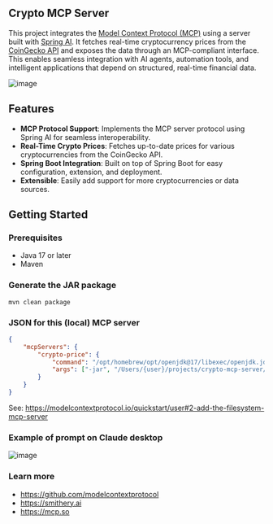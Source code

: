## Crypto MCP Server

This project integrates the [Model Context Protocol (MCP)](https://modelcontextprotocol.io/) using a server built with [Spring AI](https://docs.spring.io/spring-ai/reference/api/mcp/mcp-overview.html).
It fetches real-time cryptocurrency prices from the [CoinGecko API](https://www.coingecko.com/en/api) and exposes the data through an MCP-compliant interface.
This enables seamless integration with AI agents, automation tools, and intelligent applications that depend on structured, real-time financial data.

![image](https://github.com/user-attachments/assets/9aa036ec-7c2f-4b7b-8946-eb658b4d5414)

## Features

- **MCP Protocol Support**: Implements the MCP server protocol using Spring AI for seamless interoperability.
- **Real-Time Crypto Prices**: Fetches up-to-date prices for various cryptocurrencies from the CoinGecko API.
- **Spring Boot Integration**: Built on top of Spring Boot for easy configuration, extension, and deployment.
- **Extensible**: Easily add support for more cryptocurrencies or data sources.

## Getting Started

### Prerequisites

- Java 17 or later
- Maven

### Generate the JAR package
```shell
mvn clean package
```

### JSON for this (local) MCP server
```json
{
    "mcpServers": {
        "crypto-price": {
            "command": "/opt/homebrew/opt/openjdk@17/libexec/openjdk.jdk/Contents/Home/bin/java",
            "args": ["-jar", "/Users/{user}/projects/crypto-mcp-server/target/crypto-0.0.1-SNAPSHOT.jar"]
        }
    }
}
```
See: https://modelcontextprotocol.io/quickstart/user#2-add-the-filesystem-mcp-server

### Example of prompt on Claude desktop
![image](https://github.com/user-attachments/assets/e705489a-9e61-4a0a-bf1d-a10bfa541a00)

### Learn more
- https://github.com/modelcontextprotocol
- https://smithery.ai
- https://mcp.so


